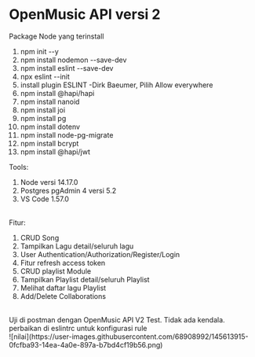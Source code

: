 # OpenMusic API versi 2

Package Node yang terinstall<br>
1. npm init --y 
2. npm install nodemon --save-dev
3. npm install eslint --save-dev
4. npx eslint --init
5. install plugin ESLINT -Dirk Baeumer, Pilih Allow everywhere
6. npm install @hapi/hapi
7. npm install nanoid
8. npm install joi
9. npm install pg
10. npm install dotenv
11. npm install node-pg-migrate
12. npm install bcrypt 
13. npm install @hapi/jwt<br>

Tools:<br>
1. Node versi 14.17.0<br>
2. Postgres pgAdmin 4 versi 5.2<br>
3. VS Code 1.57.0<br>

<br>Fitur:<br>
1. CRUD Song
2. Tampilkan Lagu detail/seluruh lagu
3. User Authentication/Authorization/Register/Login
4. Fitur refresh access token
5. CRUD playlist Module
6. Tampilkan Playlist detail/seluruh Playlist
7. Melihat daftar lagu Playlist
8. Add/Delete Collaborations

<br>
Uji di postman dengan OpenMusic API V2 Test. Tidak ada kendala.
<Br>perbaikan di eslintrc untuk konfigurasi rule<br>
![nilai](https://user-images.githubusercontent.com/68908992/145613915-0fcfba93-14ea-4a0e-897a-b7bd4cf19b56.png)
